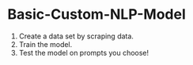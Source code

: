 # Basic-Custom-NLP-Model

1. Create a data set by scraping data.
2. Train the model.
3. Test the model on prompts you choose!
